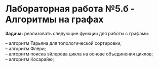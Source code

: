 # Лабораторная работа №5.б - Алгоритмы на графах

**Задача:** реализовать следующие функции для работы с графами:

  – алгоритм Тарьяна для топологической сортировки;\
  – алгоритм Флёри;\
  – алгоритм поиска эйлерова цикла на основе объединения циклов;\
  – алгоритм Косарайю;
